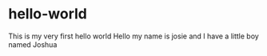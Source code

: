 # hello-world
This is my very first hello world
Hello my name is josie and I have a little boy named Joshua
